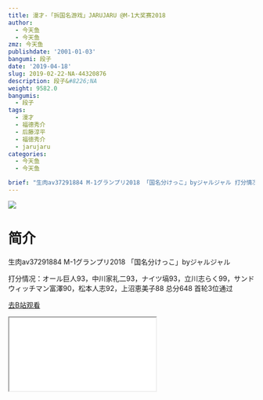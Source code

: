 ```yaml
---
title: 漫才-「拆国名游戏」JARUJARU @M-1大奖赛2018
author:
  - 今天鱼
  - 今天鱼
zmz: 今天鱼
publishdate: '2001-01-03'
bangumi: 段子
date: '2019-04-18'
slug: 2019-02-22-NA-44320876
description: 段子&#8226;NA
weight: 9582.0
bangumis:
  - 段子
tags:
  - 漫才
  - 福德秀介
  - 后藤淳平
  - 福徳秀介
  - jarujaru
categories:
  - 今天鱼
  - 今天鱼

brief: "生肉av37291884 M-1グランプリ2018 「国名分けっこ」byジャルジャル 打分情况：オール巨人93，中川家礼二93，ナイツ塙93，立川志らく99，サンドウィッチマン富澤90，松本人志92，上沼恵美子88 总分648 首轮3位通过"
---
```

![](https://i.imgur.com/G6zLRvU.jpg)
# 简介  
生肉av37291884
M-1グランプリ2018
「国名分けっこ」byジャルジャル

打分情况：オール巨人93，中川家礼二93，ナイツ塙93，立川志らく99，サンドウィッチマン富澤90，松本人志92，上沼恵美子88
总分648
首轮3位通过  

[去B站观看](https://www.bilibili.com/video/av44320876/)
<div class ="resp-container"><iframe class="testiframe" src="//player.bilibili.com/player.html?aid=44320876"", scrolling="no", allowfullscreen="true" > </iframe></div> 
